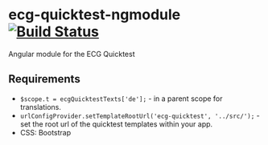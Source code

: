 ecg-quicktest-ngmodule [![Build Status][travis-image]][travis-url]
======================

Angular module for the ECG Quicktest

## Requirements

* ``$scope.t = ecgQuicktestTexts['de'];`` - in a parent scope for translations.
* ``urlConfigProvider.setTemplateRootUrl('ecg-quicktest', '../src/');`` - set the root url of the quicktest templates within your app.
* CSS: Bootstrap


[travis-image]: https://travis-ci.org/ecogood/ecg-quicktest-texts.svg?branch=master
[travis-url]: https://travis-ci.org/ecogood/ecg-quicktest-texts
